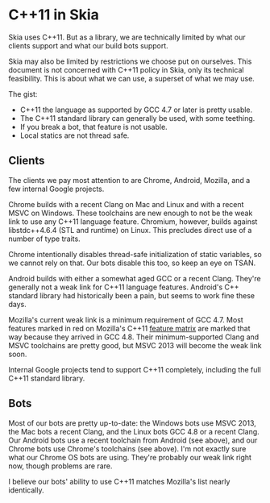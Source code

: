 C++11 in Skia
=============

Skia uses C++11.  But as a library, we are technically limited by what our
clients support and what our build bots support.

Skia may also be limited by restrictions we choose put on ourselves.  This
document is not concerned with C++11 policy in Skia, only its technical
feasibility.  This is about what we can use, a superset of what we may use.

The gist:

-   C++11 the language as supported by GCC 4.7 or later is pretty usable.
-   The C++11 standard library can generally be used, with some teething.
-   If you break a bot, that feature is not usable.
-   Local statics are not thread safe.


Clients
-------

The clients we pay most attention to are Chrome, Android, Mozilla, and a few
internal Google projects.

Chrome builds with a recent Clang on Mac and Linux and with a recent MSVC on
Windows.  These toolchains are new enough to not be the weak link to use any
C++11 language feature.  Chromium, however, builds against libstdc++4.6.4
(STL and runtime) on Linux.  This precludes direct use of a number of type
traits.

Chrome intentionally disables thread-safe initialization of static variables,
so we cannot rely on that.  Our bots disable this too, so keep an eye on TSAN.

Android builds with either a somewhat aged GCC or a recent Clang.  They're
generally not a weak link for C++11 language features.  Android's C++ standard
library had historically been a pain, but seems to work fine these days.

Mozilla's current weak link is a minimum requirement of GCC 4.7.  Most features
marked in red on Mozilla's C++11 [feature
matrix](https://developer.mozilla.org/en-US/docs/Using_CXX_in_Mozilla_code) are
marked that way because they arrived in GCC 4.8.  Their minimum-supported Clang
and MSVC toolchains are pretty good, but MSVC 2013 will become the weak link soon.

Internal Google projects tend to support C++11 completely, including the
full C++11 standard library.


Bots
----

Most of our bots are pretty up-to-date: the Windows bots use MSVC 2013, the Mac
bots a recent Clang, and the Linux bots GCC 4.8 or a recent Clang.  Our Android
bots use a recent toolchain from Android (see above), and our Chrome bots use
Chrome's toolchains (see above).  I'm not exactly sure what our Chrome OS bots
are using.  They're probably our weak link right now, though problems are rare.

I believe our bots' ability to use C++11 matches Mozilla's list nearly identically.

